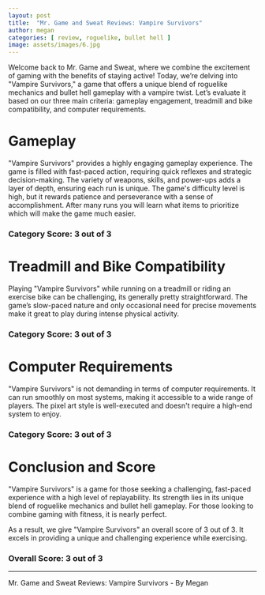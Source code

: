 ```yaml
---
layout: post
title:  "Mr. Game and Sweat Reviews: Vampire Survivors"
author: megan
categories: [ review, roguelike, bullet hell ]
image: assets/images/6.jpg
---
```


Welcome back to Mr. Game and Sweat, where we combine the excitement of gaming with the benefits of staying active! Today, we’re delving into "Vampire Survivors," a game that offers a unique blend of roguelike mechanics and bullet hell gameplay with a vampire twist. Let’s evaluate it based on our three main criteria: gameplay engagement, treadmill and bike compatibility, and computer requirements.

# Gameplay

"Vampire Survivors" provides a highly engaging gameplay experience. The game is filled with fast-paced action, requiring quick reflexes and strategic decision-making. The variety of weapons, skills, and power-ups adds a layer of depth, ensuring each run is unique. The game's difficulty level is high, but it rewards patience and perseverance with a sense of accomplishment. After many runs you will learn what items to prioritize which will make the game much easier.

### Category Score: 3 out of 3

# Treadmill and Bike Compatibility

Playing "Vampire Survivors" while running on a treadmill or riding an exercise bike can be challenging, its generally pretty straightforward. The game’s slow-paced nature and only occasional need for precise movements make it great to play during intense physical activity.

### Category Score: 3 out of 3

# Computer Requirements

"Vampire Survivors" is not demanding in terms of computer requirements. It can run smoothly on most systems, making it accessible to a wide range of players. The pixel art style is well-executed and doesn't require a high-end system to enjoy.

### Category Score: 3 out of 3

# Conclusion and Score

"Vampire Survivors" is a game for those seeking a challenging, fast-paced experience with a high level of replayability. Its strength lies in its unique blend of roguelike mechanics and bullet hell gameplay. For those looking to combine gaming with fitness, it is nearly perfect.

As a result, we give "Vampire Survivors" an overall score of 3 out of 3. It excels in providing a unique and challenging experience while exercising.

### Overall Score: 3 out of 3

---

Mr. Game and Sweat Reviews: Vampire Survivors - By Megan
